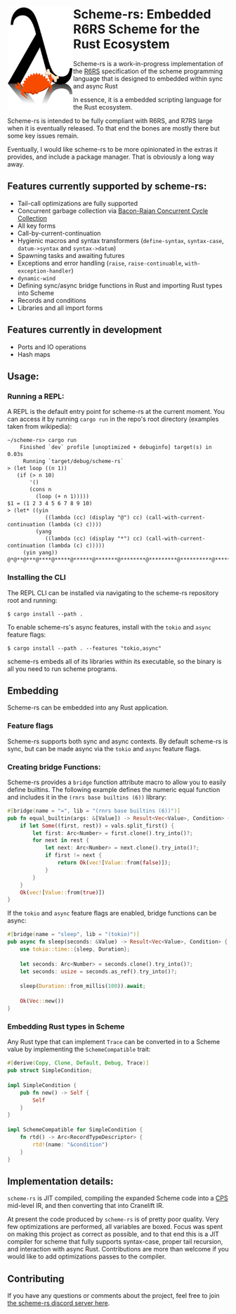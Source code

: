 # <picture><source media="(prefers-color-scheme: dark)" srcset="logo-dark.png"><img align="left" width="150px" src="logo-light.png"></picture> Scheme-rs: Embedded R6RS Scheme for the Rust Ecosystem

Scheme-rs is a work-in-progress implementation of the [R6RS](https://www.r6rs.org/final/r6rs.pdf) specification
of the scheme programming language that is designed to embedded within sync and  async Rust

In essence, it is a embedded scripting language for the Rust ecosystem.

Scheme-rs is intended to be fully compliant with R6RS, and R7RS large when it is eventually released. To that end
the bones are mostly there but some key issues remain. 

Eventually, I would like scheme-rs to be more opinionated in the extras it provides, and include a package manager.
That is obviously a long way away.

## Features currently supported by scheme-rs:

- Tail-call optimizations are fully supported 
- Concurrent garbage collection via [Bacon-Rajan Concurrent Cycle Collection](https://pages.cs.wisc.edu/~cymen/misc/interests/Bacon01Concurrent.pdf)
- All key forms
- Call-by-current-continuation
- Hygienic macros and syntax transformers (`define-syntax`, `syntax-case`, `datum->syntax` and `syntax->datum`) 
- Spawning tasks and awaiting futures
- Exceptions and error handling (`raise`, `raise-continuable`, `with-exception-handler`)
- `dynamic-wind`
- Defining sync/async bridge functions in Rust and importing Rust types into Scheme
- Records and conditions
- Libraries and all import forms

## Features currently in development

- Ports and IO operations
- Hash maps 

## Usage:

### Running a REPL:

A REPL is the default entry point for scheme-rs at the current moment. You can access it by running `cargo run`
in the repo's root directory (examples taken from wikipedia):

```
~/scheme-rs> cargo run
    Finished `dev` profile [unoptimized + debuginfo] target(s) in 0.03s
     Running `target/debug/scheme-rs`
> (let loop ((n 1))
   (if (> n 10)
       '()
       (cons n
         (loop (+ n 1)))))
$1 = (1 2 3 4 5 6 7 8 9 10)
> (let* ((yin
            ((lambda (cc) (display "@") cc) (call-with-current-continuation (lambda (c) c))))
         (yang
            ((lambda (cc) (display "*") cc) (call-with-current-continuation (lambda (c) c)))))
     (yin yang))
@*@**@***@****@*****@******@*******@********@*********@**********@***********@**********...^C
```

### Installing the CLI

The REPL CLI can be installed via navigating to the scheme-rs repository root and running:

```console
$ cargo install --path .
```

To enable scheme-rs's async features, install with the `tokio` and `async` feature flags:

```console
$ cargo install --path . --features "tokio,async"
```

scheme-rs embeds all of its libraries within its executable, so the binary is all you need
to run scheme programs.

## Embedding 

Scheme-rs can be embedded into any Rust application. 

### Feature flags

Scheme-rs supports both sync and async contexts. By default scheme-rs is sync, but can be made async
via the `tokio` and `async` feature flags. 

### Creating bridge Functions:

Scheme-rs provides a `bridge` function attribute macro to allow you to easily define builtins. The 
following example defines the numeric equal function and includes it in the `(rnrs base builtins (6))` 
library:

```rust
#[bridge(name = "=", lib = "(rnrs base builtins (6))")]
pub fn equal_builtin(args: &[Value]) -> Result<Vec<Value>, Condition> {
    if let Some((first, rest)) = vals.split_first() {
        let first: Arc<Number> = first.clone().try_into()?;
        for next in rest {
            let next: Arc<Number> = next.clone().try_into()?;
            if first != next {
                return Ok(vec![Value::from(false)]);
            }
        }
    }
    Ok(vec![Value::from(true)])
}
```

If the `tokio` and `async` feature flags are enabled, bridge functions can be async:

```rust
#[bridge(name = "sleep", lib = "(tokio)")]
pub async fn sleep(seconds: &Value) -> Result<Vec<Value>, Condition> {
    use tokio::time::{sleep, Duration};

    let seconds: Arc<Number> = seconds.clone().try_into()?;
    let seconds: usize = seconds.as_ref().try_into()?;

    sleep(Duration::from_millis(100)).await;

    Ok(Vec::new())
}
```

### Embedding Rust types in Scheme

Any Rust type that can implement `Trace` can be converted in to a Scheme value by 
implementing the `SchemeCompatible` trait:

```rust
#[derive(Copy, Clone, Default, Debug, Trace)]
pub struct SimpleCondition;

impl SimpleCondition {
    pub fn new() -> Self {
        Self
    }
}

impl SchemeCompatible for SimpleCondition {
    fn rtd() -> Arc<RecordTypeDescriptor> {
        rtd!(name: "&condition")
    }
}
```


## Implementation details:

`scheme-rs` is JIT compiled, compiling the expanded Scheme code into a [CPS](https://en.wikipedia.org/wiki/Continuation-passing_style) 
mid-level IR, and then converting that into Cranelift IR.

At present the code produced by `scheme-rs` is of pretty poor quality. Very few optimizations are performed, all variables 
are boxed. Focus was spent on making this project as correct as possible, and to that end this is a JIT compiler for 
scheme that fully supports syntax-case, proper tail recursion, and interaction with async Rust. Contributions are more than
welcome if you would like to add optimizations passes to the compiler.


## Contributing

If you have any questions or comments about the project, feel free to join [the scheme-rs discord server here](https://discord.gg/sR4TttzGv5).
